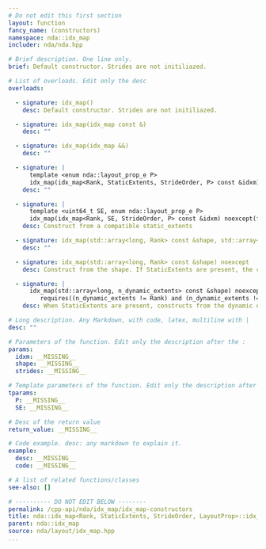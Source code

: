 ```yaml
---
# Do not edit this first section
layout: function
fancy_name: (constructors)
namespace: nda::idx_map
includer: nda/nda.hpp

# Brief description. One line only.
brief: Default constructor. Strides are not initiliazed.

# List of overloads. Edit only the desc
overloads:

  - signature: idx_map()
    desc: Default constructor. Strides are not initiliazed.

  - signature: idx_map(idx_map const &)
    desc: ""

  - signature: idx_map(idx_map &&)
    desc: ""

  - signature: |
      template <enum nda::layout_prop_e P>
      idx_map(idx_map<Rank, StaticExtents, StrideOrder, P> const &idxm) noexcept
    desc: ""

  - signature: |
      template <uint64_t SE, enum nda::layout_prop_e P>
      idx_map(idx_map<Rank, SE, StrideOrder, P> const &idxm) noexcept(false)
    desc: Construct from a compatible static_extents

  - signature: idx_map(std::array<long, Rank> const &shape, std::array<long, Rank> const &strides) noexcept
    desc: ""

  - signature: idx_map(std::array<long, Rank> const &shape) noexcept
    desc: Construct from the shape. If StaticExtents are present, the corresponding component of the shape must be equal to it.

  - signature: |
      idx_map(std::array<long, n_dynamic_extents> const &shape) noexcept
         requires((n_dynamic_extents != Rank) and (n_dynamic_extents != 0))
    desc: When StaticExtents are present, constructs from the dynamic extents only

# Long description. Any Markdown, with code, latex, multiline with |
desc: ""

# Parameters of the function. Edit only the description after the :
params:
  idxm: __MISSING__
  shape: __MISSING__
  strides: __MISSING__

# Template parameters of the function. Edit only the description after the :
tparams:
  P: __MISSING__
  SE: __MISSING__

# Desc of the return value
return_value: __MISSING__

# Code example. desc: any markdown to explain it.
example:
  desc: __MISSING__
  code: __MISSING__

# A list of related functions/classes
see-also: []

# ---------- DO NOT EDIT BELOW --------
permalink: /cpp-api/nda/idx_map/idx_map-constructors
title: nda::idx_map<Rank, StaticExtents, StrideOrder, LayoutProp>::idx_map
parent: nda::idx_map
source: nda/layout/idx_map.hpp
...
```


